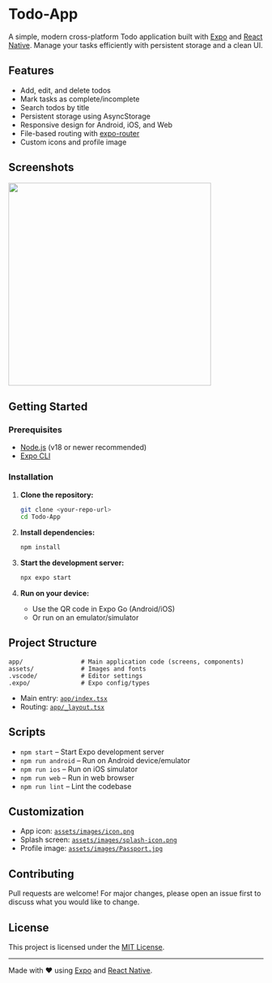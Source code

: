 # Todo-App

A simple, modern cross-platform Todo application built with [Expo](https://expo.dev/) and [React Native](https://reactnative.dev/). Manage your tasks efficiently with persistent storage and a clean UI.

## Features

- Add, edit, and delete todos
- Mark tasks as complete/incomplete
- Search todos by title
- Persistent storage using AsyncStorage
- Responsive design for Android, iOS, and Web
- File-based routing with [expo-router](https://docs.expo.dev/router/introduction/)
- Custom icons and profile image

## Screenshots
<img src="https://github.com/user-attachments/assets/690b1c06-1d3b-4e56-8672-5029b6afbe02" height="400" width="400"/>


## Getting Started

### Prerequisites

- [Node.js](https://nodejs.org/) (v18 or newer recommended)
- [Expo CLI](https://docs.expo.dev/get-started/installation/)

### Installation

1. **Clone the repository:**

   ```sh
   git clone <your-repo-url>
   cd Todo-App
   ```

2. **Install dependencies:**

   ```sh
   npm install
   ```

3. **Start the development server:**

   ```sh
   npx expo start
   ```

4. **Run on your device:**
   - Use the QR code in Expo Go (Android/iOS)
   - Or run on an emulator/simulator

## Project Structure

```
app/                # Main application code (screens, components)
assets/             # Images and fonts
.vscode/            # Editor settings
.expo/              # Expo config/types
```

- Main entry: [`app/index.tsx`](app/index.tsx)
- Routing: [`app/_layout.tsx`](app/_layout.tsx)

## Scripts

- `npm start` – Start Expo development server
- `npm run android` – Run on Android device/emulator
- `npm run ios` – Run on iOS simulator
- `npm run web` – Run in web browser
- `npm run lint` – Lint the codebase

## Customization

- App icon: [`assets/images/icon.png`](assets/images/icon.png)
- Splash screen: [`assets/images/splash-icon.png`](assets/images/splash-icon.png)
- Profile image: [`assets/images/Passport.jpg`](assets/images/Passport.jpg)

## Contributing

Pull requests are welcome! For major changes, please open an issue first to discuss what you would like to change.

## License

This project is licensed under the [MIT License](../Todo-App-React-Native/LICENSE).

---

Made with ❤️ using [Expo](https://expo.dev/) and [React Native](https://reactnative.dev/).
